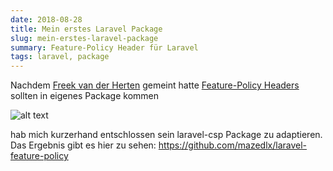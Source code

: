 ```yaml
---
date: 2018-08-28
title: Mein erstes Laravel Package
slug: mein-erstes-laravel-package
summary: Feature-Policy Header für Laravel
tags: laravel, package
---
```


Nachdem [Freek van der Herten](https://murze.be) gemeint hatte [Feature-Policy Headers](https://github.com/WICG/feature-policy) sollten in eigenes Package kommen

![alt text](https://blog.mazedlx.net/images/freek.png)

hab mich kurzerhand entschlossen sein laravel-csp Package zu adaptieren. Das Ergebnis gibt es hier zu sehen: https://github.com/mazedlx/laravel-feature-policy
